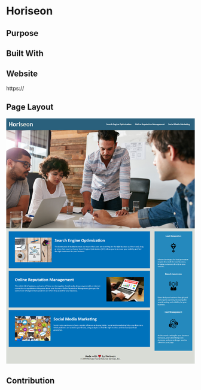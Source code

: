 # Horiseon

## Purpose

## Built With

## Website
https://

## Page Layout
![Horiseon](./assets/screencapture.png) 

## Contribution 

###
